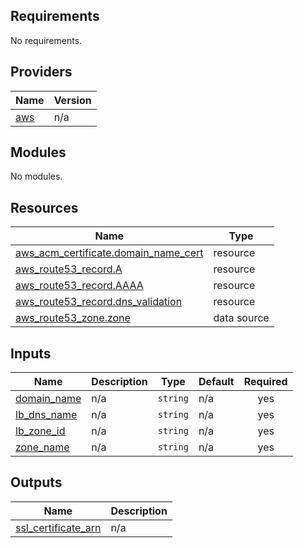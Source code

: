 <!-- BEGIN_TF_DOCS -->
## Requirements

No requirements.

## Providers

| Name | Version |
|------|---------|
| <a name="provider_aws"></a> [aws](#provider\_aws) | n/a |

## Modules

No modules.

## Resources

| Name | Type |
|------|------|
| [aws_acm_certificate.domain_name_cert](https://registry.terraform.io/providers/hashicorp/aws/latest/docs/resources/acm_certificate) | resource |
| [aws_route53_record.A](https://registry.terraform.io/providers/hashicorp/aws/latest/docs/resources/route53_record) | resource |
| [aws_route53_record.AAAA](https://registry.terraform.io/providers/hashicorp/aws/latest/docs/resources/route53_record) | resource |
| [aws_route53_record.dns_validation](https://registry.terraform.io/providers/hashicorp/aws/latest/docs/resources/route53_record) | resource |
| [aws_route53_zone.zone](https://registry.terraform.io/providers/hashicorp/aws/latest/docs/data-sources/route53_zone) | data source |

## Inputs

| Name | Description | Type | Default | Required |
|------|-------------|------|---------|:--------:|
| <a name="input_domain_name"></a> [domain\_name](#input\_domain\_name) | n/a | `string` | n/a | yes |
| <a name="input_lb_dns_name"></a> [lb\_dns\_name](#input\_lb\_dns\_name) | n/a | `string` | n/a | yes |
| <a name="input_lb_zone_id"></a> [lb\_zone\_id](#input\_lb\_zone\_id) | n/a | `string` | n/a | yes |
| <a name="input_zone_name"></a> [zone\_name](#input\_zone\_name) | n/a | `string` | n/a | yes |

## Outputs

| Name | Description |
|------|-------------|
| <a name="output_ssl_certificate_arn"></a> [ssl\_certificate\_arn](#output\_ssl\_certificate\_arn) | n/a |
<!-- END_TF_DOCS -->